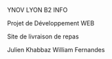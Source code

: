 YNOV LYON B2 INFO

Projet de Développement WEB

Site de livraison de repas

Julien Khabbaz
William Fernandes
